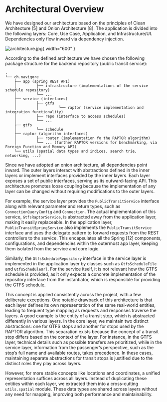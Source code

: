 # Architectural Overview

We have designed our architecture based on the principles of Clean Architecture [5] and Onion Architecture [8]. The
application is divided into the following layers: Core, Use Case, Application, and Infrastructure/UI. Dependencies only
flow inward via dependency injection.

![architecture.jpg](architecture.jpg){ width="600" }

According to the defined architecture we have chosen the following package structure for the backend repository (public
transit service):

```
.
└── ch.naviqore
    ├── app (spring REST API)
    │         ├── infrastructure (implementations of the service schedule repository)
    │         └── ...
    ├── service (interfaces)
    │         ├── gtfs
    │         │         └── raptor (service implementation and integration functionality)
    │         ├── repo (interface to access schedules)
    │         └── ...
    ├── gtfs
    │         └── schedule
    ├── raptor (algorithm interfaces)
    │         ├── router (implementation fo the RAPTOR algorithm)
    │         └── ... (further RAPTOR versions for benchmarking, via Foreign Function and Memory API)
    └── utils (spatial data types and indices, search trie, networking, ...)
```

Since we have adopted an onion architecture, all dependencies point inward. The outer layers interact with abstractions
defined in the inner layers or implement interfaces provided by the inner layers. Each layer exposes a set of public
interfaces, serving as its outward-facing API. This architecture promotes loose coupling because the implementation of
any layer can be changed without requiring modifications to the outer layers.

For example, the service layer provides the `PublicTransitService` interface along with relevant parameter and return
types, such as `ConnectionQueryConfig` and `Connection`. The actual implementation of this
service, `GtfsRaptorService`, is abstracted away from the application layer, making it easily replaceable. In the
application layer, `PublicTransitSpringService` also implements the `PublicTransitService` interface and uses the
delegate pattern to forward requests from the REST controllers to the service. This encapsulates all the Spring [12]
components, configurations, and dependencies within the outermost app layer, keeping them isolated from the service and
core logic.

Similarly, the `GtfsScheduleRepository` interface in the service layer is implemented in the application layer by
classes such as `GtfsScheduleFile` and `GtfsScheduleUrl`. For the service itself, it is not relevant how the GTFS
schedule is provided, as it only expects a concrete implementation of the repository interface from the instantiator,
which is responsible for providing the GTFS schedule.

This concept is applied consistently across the project, with a few deliberate exceptions. One notable drawback of this
architecture is that each layer defines its own representation of the same real-world entities, leading to frequent type
mapping as requests and responses traverse the layers. A good example is the entity of a transit stop, which is
abstracted differently in various layers. In the core layer, we maintain two distinct abstractions: one for GTFS stops
and another for stops used by the RAPTOR algorithm. This separation exists because the concept of a transit stop differs
based on the context of the layer. For instance, in the GTFS layer, technical details such as possible transfers are
prioritized, while in the service layer, information from the passenger’s perspective, such as the stop’s full name and
available routes, takes precedence. In these cases, maintaining separate abstractions for transit stops is justified due
to the distinct roles they play across layers.

However, for more stable concepts like locations and coordinates, a unified representation suffices across all layers.
Instead of duplicating these entities within each layer, we extracted them into a cross-cutting `utils.spatial` module.
These data types are shared across layers without any need for mapping, improving both performance and maintainability.
